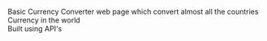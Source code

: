 Basic Currency Converter web page which convert almost all the countries Currency in the world <br>
Built using API's
